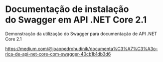 # Documentação de instalação do Swagger em API .NET Core 2.1
Demonstração da utilização do Swagger para documentação de API .NET Core 2.1

https://medium.com/@joaopedrohudinik/documenta%C3%A7%C3%A3o-rica-de-api-net-core-com-swagger-40cb1b1db3d6
